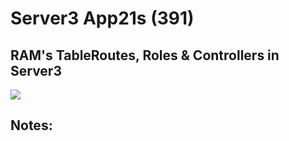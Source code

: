 # Server3 App21s  (391)  
## RAM's TableRoutes, Roles & Controllers in Server3  
  
<img src="Apps/images/et0391-server3-app21s.md_screen1.png" class="img4"><br>
  
## Notes:  
  

